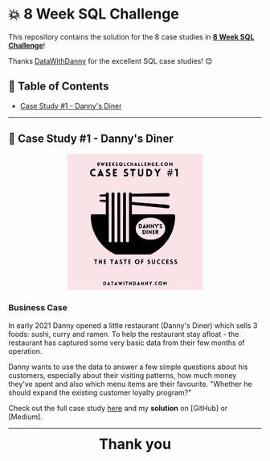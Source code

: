 # 💥 8 Week SQL Challenge

This repository contains the solution for the 8 case studies in **[8 Week SQL Challenge](https://8weeksqlchallenge.com)**!

Thanks [DataWithDanny](https://github.com/DataWithDanny) for the excellent SQL case studies! 😊 

## 🧾 Table of Contents
- [Case Study #1 - Danny's Diner](#-case-study-1---dannys-diner)

***

## 🍜 Case Study #1 - Danny's Diner 
<p align="center" style="margin-bottom: 0px !important;">
  <img src="https://github.com/hydaai/8-Week-SQL-Challenge/blob/f10e5dcec32ec30d879e353deea527c473181271/images/1.png" width="270" height="270">

### Business Case
In early 2021 Danny opened a little restaurant (Danny's Diner) which sells 3 foods: sushi, curry and ramen.
To help the restaurant stay afloat - the restaurant has captured some very basic data from their few months of operation.

Danny wants to use the data to answer a few simple questions about his customers, especially about their visiting patterns, how much money they’ve spent and also which menu items are their favourite.
  "Whether he should expand the existing customer loyalty program?"

Check out the full case study [here](https://8weeksqlchallenge.com/case-study-1/) and my **solution** on [GitHub] or [Medium].

***

<h1 align="center" style="margin-top: 0px;">Thank you


